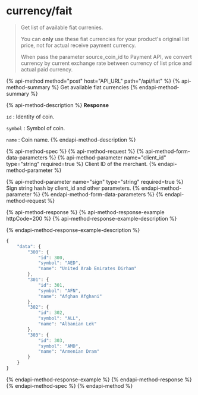 # currency/fait

> Get list of available fiat currenies. 
>
> You can **only** use these fiat currencies for your product's original list price, not for actual receive payment currency. 
>
> When pass the parameter source\_coin\_id to Payment API, we convert currency by current exchange rate between currency of list price and actual paid currency.

{% api-method method="post" host="API\_URL" path="/api/fiat" %}
{% api-method-summary %}
Get available fiat currencies
{% endapi-method-summary %}

{% api-method-description %}
**Response**  
  
`id` : Identity of coin.   
  
`symbol` : Symbol of coin.   
  
`name` : Coin name.
{% endapi-method-description %}

{% api-method-spec %}
{% api-method-request %}
{% api-method-form-data-parameters %}
{% api-method-parameter name="client\_id" type="string" required=true %}
Client ID of the merchant.
{% endapi-method-parameter %}

{% api-method-parameter name="sign" type="string" required=true %}
Sign string hash by client\_id and other parameters.
{% endapi-method-parameter %}
{% endapi-method-form-data-parameters %}
{% endapi-method-request %}

{% api-method-response %}
{% api-method-response-example httpCode=200 %}
{% api-method-response-example-description %}

{% endapi-method-response-example-description %}

```javascript
{
    "data": {
        "300": {
            "id": 300,
            "symbol": "AED",
            "name": "United Arab Emirates Dirham"
        },
        "301": {
            "id": 301,
            "symbol": "AFN",
            "name": "Afghan Afghani"
        },
        "302": {
            "id": 302,
            "symbol": "ALL",
            "name": "Albanian Lek"
        },
        "303": {
            "id": 303,
            "symbol": "AMD",
            "name": "Armenian Dram"
        }
    }
}
```
{% endapi-method-response-example %}
{% endapi-method-response %}
{% endapi-method-spec %}
{% endapi-method %}



